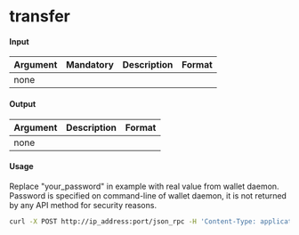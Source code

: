 # transfer

#### Input

| Argument | Mandatory | Description | Format |
| -------- | --------- | ----------- | ------ |
| none     |           |             |        |

#### Output

| Argument | Description | Format |
| -------- | ----------- | ------ |
| none     |             |        |

#### Usage

Replace "your\_password" in example with real value from wallet daemon. Password is specified on command-line of wallet daemon, it is not returned by any API method for security reasons.

```bash
curl -X POST http://ip_address:port/json_rpc -H 'Content-Type: application/json-rpc' -d '{"jsonrpc": "2.0", "method": "save", "password": "your_password", "params": {}, "id": "1"}'
```
